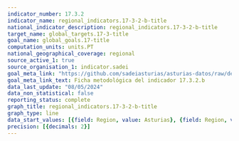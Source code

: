 ```yaml
---
indicator_number: 17.3.2
indicator_name: regional_indicators.17-3-2-b-title
national_indicator_description: regional_indicators.17-3-2-b-title
target_name: global_targets.17-3-title
goal_name: global_goals.17-title
computation_units: units.PT
national_geographical_coverage: regional
source_active_1: true
source_organisation_1: indicator.sadei
goal_meta_link: "https://github.com/sadeiasturias/asturias-datos/raw/develop/descargas/metodologia/17.3.2.b.pdf"
goal_meta_link_text: Ficha metodológica del indicador 17.3.2.b
data_last_update: "08/05/2024"
data_non_statistical: false
reporting_status: complete
graph_title: regional_indicators.17-3-2-b-title
graph_type: line
data_start_values: [{field: Region, value: Asturias}, {field: Region, value: España}]
precision: [{decimals: 2}]
---
```

